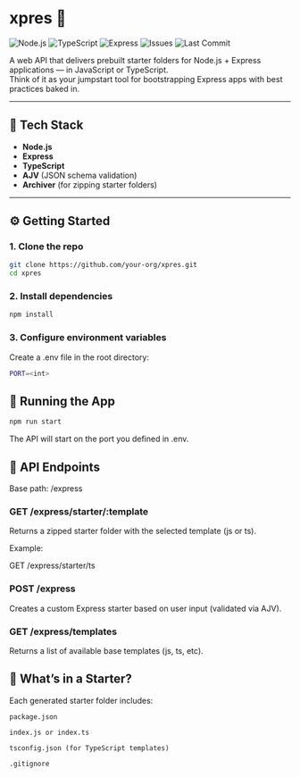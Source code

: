 # xpres 🚀


![Node.js](https://img.shields.io/badge/Node.js-18.x-brightgreen?logo=node.js)
![TypeScript](https://img.shields.io/badge/TypeScript-✔️-blue?logo=typescript)
![Express](https://img.shields.io/badge/Express.js-%F0%9F%9A%80-lightgrey)
![Issues](https://img.shields.io/github/issues/RecursionExcursion/xpres)
![Last Commit](https://img.shields.io/github/last-commit/RecursionExcursion/xpres)

A web API that delivers prebuilt starter folders for Node.js + Express applications — in JavaScript or TypeScript.  
Think of it as your jumpstart tool for bootstrapping Express apps with best practices baked in.

---

## 🧪 Tech Stack

- **Node.js**
- **Express**
- **TypeScript**
- **AJV** (JSON schema validation)
- **Archiver** (for zipping starter folders)

---

## ⚙️ Getting Started

### 1. Clone the repo

```bash
git clone https://github.com/your-org/xpres.git
cd xpres
```

### 2. Install dependencies

```bash
npm install
```

### 3. Configure environment variables

Create a .env file in the root directory:

```bash
PORT=<int>
```

## 🏁 Running the App

```bash
npm run start
```

The API will start on the port you defined in .env.

## 🔌 API Endpoints

Base path: /express
### GET /express/starter/:template

Returns a zipped starter folder with the selected template (js or ts).

Example:

GET /express/starter/ts

### POST /express

Creates a custom Express starter based on user input (validated via AJV).

### GET /express/templates

Returns a list of available base templates (js, ts, etc).

## 📁 What’s in a Starter?

Each generated starter folder includes:

    package.json

    index.js or index.ts

    tsconfig.json (for TypeScript templates)

    .gitignore



